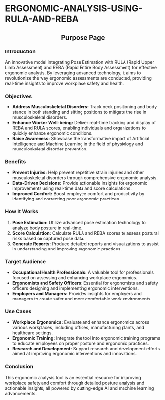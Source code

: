 # ERGONOMIC-ANALYSIS-USING-RULA-AND-REBA

<h2 align="center">Purpose Page</h2>

<h3>Introduction</h3>
<p>
An innovative model integrating Pose Estimation with RULA (Rapid Upper Limb Assessment) and REBA (Rapid Entire Body Assessment) for effective ergonomic analysis. By leveraging advanced technology, it aims to revolutionize the way ergonomic assessments are conducted, providing real-time insights to improve workplace safety and health.
</p>

<h3>Objectives</h3>
<ul>
  <li><strong>Address Musculoskeletal Disorders:</strong> Track neck positioning and body stance in both standing and sitting positions to mitigate the rise in musculoskeletal disorders.</li>
  <li><strong>Enhance Worker Well-being:</strong> Deliver real-time tracking and display of REBA and RULA scores, enabling individuals and organizations to quickly enhance ergonomic conditions.</li>
  <li><strong>Raise Awareness:</strong> Showcase the transformative impact of Artificial Intelligence and Machine Learning in the field of physiology and musculoskeletal disorder prevention.</li>
</ul>

<h3>Benefits</h3>
<ul>
  <li><strong>Prevent Injuries:</strong> Help prevent repetitive strain injuries and other musculoskeletal disorders through comprehensive ergonomic analysis.</li>
  <li><strong>Data-Driven Decisions:</strong> Provide actionable insights for ergonomic improvements using real-time data and score calculations.</li>
  <li><strong>Improved Comfort:</strong> Boost employee comfort and productivity by identifying and correcting poor ergonomic practices.</li>
</ul>

<h3>How It Works</h3>
<ol>
  <li><strong>Pose Estimation:</strong> Utilize advanced pose estimation technology to analyze body posture in real-time.</li>
  <li><strong>Score Calculation:</strong> Calculate RULA and REBA scores to assess postural risks based on captured pose data.</li>
  <li><strong>Generate Reports:</strong> Produce detailed reports and visualizations to assist in understanding and improving ergonomic practices.</li>
</ol>

<h3>Target Audience</h3>
<ul>
  <li><strong>Occupational Health Professionals:</strong> A valuable tool for professionals focused on assessing and enhancing workplace ergonomics.</li>
  <li><strong>Ergonomists and Safety Officers:</strong> Essential for ergonomists and safety officers designing and implementing ergonomic interventions.</li>
  <li><strong>Employers and Managers:</strong> Provides insights for employers and managers to create safer and more comfortable work environments.</li>
</ul>

<h3>Use Cases</h3>
<ul>
  <li><strong>Workplace Ergonomics:</strong> Evaluate and enhance ergonomics across various workplaces, including offices, manufacturing plants, and healthcare settings.</li>
  <li><strong>Ergonomic Training:</strong> Integrate the tool into ergonomic training programs to educate employees on proper posture and ergonomic practices.</li>
  <li><strong>Research and Development:</strong> Support research and development efforts aimed at improving ergonomic interventions and innovations.</li>
</ul>

<h3>Conclusion</h3>
<p>
This ergonomic analysis tool is an essential resource for improving workplace safety and comfort through detailed posture analysis and actionable insights, all powered by cutting-edge AI and machine learning advancements.
</p>

